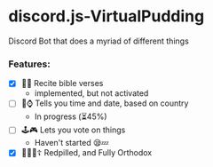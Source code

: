 # discord.js-VirtualPudding
Discord Bot that does a myriad of different things

### Features:
- [x] 🍞🙏 Recite bible verses 
  - implemented, but not activated 
- [ ] 📆⌚ Tells you time and date, based on country 
  - In progress (⏳45%)
- [ ] 🕹🎮 Lets you vote on things 
  - Haven't started 😪💤
- [x] 🔴🎌🚅☦ Redpilled, and Fully Orthodox 